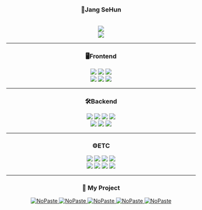 <div align=center>

  <h3>🦖Jang SeHun</h3>
  <div></div>
  <br>

  <img src="https://hits.seeyoufarm.com/api/count/incr/badge.svg?url=https%3A%2F%2Fgithub.com%2Fwestreed%2Fwestreed&count_bg=%2356A9FF&title_bg=%234C4C4C&icon=xfce.svg&icon_color=%23FFFFFF&title=Hits&edge_flat=false" />
  <br>
  <img src="http://mazassumnida.wtf/api/v2/generate_badge?boj=westreed" />

  ---
  
  <h3>🖥️Frontend</h3>
  <img src="https://img.shields.io/badge/JavaScript-F7DF1E?style=flat-square&logo=JavaScript&logoColor=white"/>
  <img src="https://img.shields.io/badge/React-61DAFB?style=flat-square&logo=React&logoColor=white"/>
  <img src="https://img.shields.io/badge/React router-bb4b4a?style=flat-square&logo=reactrouter&logoColor=white"/><br>
  <img src="https://img.shields.io/badge/Recoil-4776de?style=flat-square&logo=recoil&logoColor=white"/>
  <img src="https://img.shields.io/badge/TailwindCSS-06B6D4?style=flat-square&logo=Tailwindcss&logoColor=white"/>
  <img src="https://img.shields.io/badge/Bootstrap-7952B3?style=flat-square&logo=bootstrap&logoColor=white"/>
  
  ---
  
  <h3>🛠️Backend</h3>
  <img src="https://img.shields.io/badge/Python-3776AB?style=flat-square&logo=Python&logoColor=white"/>
  <img src="https://img.shields.io/badge/Flask-000000?style=flat-square&logo=Flask&logoColor=white">
  <img src="https://img.shields.io/badge/Java-007396?style=flat-square&logo=java&logoColor=white"/>
  <img src="https://img.shields.io/badge/SpringBoot-6DB33F?style=flat-square&logo=SpringBoot&logoColor=white"><br>
  <img src="https://img.shields.io/badge/MySQL-4479A1?style=flat-square&logo=MySQL&logoColor=white">
  <img src="https://img.shields.io/badge/MongoDB-47A248?style=flat-square&logo=MongoDB&logoColor=white">
  <img src="https://img.shields.io/badge/Amazon AWS-232F3E?style=flat-square&logo=amazonaws&logoColor=white">
  
  ---
  
  <h3>⚙️ETC</h3>
  <img src="https://img.shields.io/badge/Git-F05032?style=flat-square&logo=git&logoColor=white"/>
  <img src="https://img.shields.io/badge/ChatGPT-412991?style=flat-square&logo=openai&logoColor=white"/>
  <img src="https://img.shields.io/badge/GitHub Actions-2088FF?style=flat-square&logo=GitHubActions&logoColor=white">
  <img src="https://img.shields.io/badge/GoogleCloud-4285F4?style=flat-square&logo=GoogleCloud&logoColor=white"><br>
  <img src="https://img.shields.io/badge/Firebase-yellow?style=flat-square&logo=firebase&logoColor=white"/>
  <img src="https://img.shields.io/badge/React Native-73c4f3?style=flat-square&logo=react&logoColor=white&"/>
  <img src="https://img.shields.io/badge/Discord.py-5865F2?style=flat-square&logo=Discord&logoColor=white"/>
  <img src="https://img.shields.io/badge/Docker-2496ED?style=flat-square&logo=Docker&logoColor=white">

  ---
  
  <h3>🔗 My Project</h3>

  [<picture><source media="(prefers-color-scheme: dark)" srcset="https://ghrs.vercel.app/api/pin/?username=westreed&repo=Devlog&theme=github_dark"/>
  <img alt="NoPaste" src="https://ghrs.vercel.app/api/pin/?username=westreed&repo=Devlog">
  </picture>](https://github.com/westreed/Devlog)
  [<picture><source media="(prefers-color-scheme: dark)" srcset="https://ghrs.vercel.app/api/pin/?username=SWM14-Architect&repo=moview-frontend&theme=github_dark"/>
  <img alt="NoPaste" src="https://ghrs.vercel.app/api/pin/?username=SWM14-Architect&repo=moview-frontend">
  </picture>](https://github.com/SWM14-Architect/moview-frontend)
  [<picture><source media="(prefers-color-scheme: dark)" srcset="https://ghrs.vercel.app/api/pin/?username=SWM14-Architect&repo=moview-core-service&theme=github_dark"/>
  <img alt="NoPaste" src="https://ghrs.vercel.app/api/pin/?username=SWM14-Architect&repo=moview-core-service">
  </picture>](https://github.com/SWM14-Architect/moview-core-service)
  [<picture><source media="(prefers-color-scheme: dark)" srcset="https://ghrs.vercel.app/api/pin/?username=westreed&repo=ProgrammersAlgorithm&theme=github_dark"/>
  <img alt="NoPaste" src="https://ghrs.vercel.app/api/pin/?username=westreed&repo=ProgrammersAlgorithm">
  </picture>](https://github.com/westreed/ProgrammersAlgorithm)
  [<picture><source media="(prefers-color-scheme: dark)" srcset="https://ghrs.vercel.app/api/pin/?username=westreed&repo=DiscordBot&theme=github_dark"/>
  <img alt="NoPaste" src="https://ghrs.vercel.app/api/pin/?username=westreed&repo=DiscordBot">
  </picture>](https://github.com/westreed/DiscordBot)
</div>
